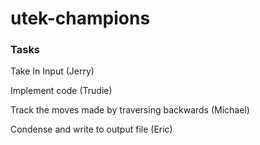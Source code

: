 # utek-champions

### Tasks

Take In Input (Jerry)

Implement code (Trudie)

Track the moves made by traversing backwards (Michael)

Condense and write to output file (Eric)
